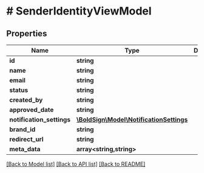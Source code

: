 # # SenderIdentityViewModel

## Properties

Name | Type | Description | Notes
------------ | ------------- | ------------- | -------------
**id** | **string** |  | [optional]
**name** | **string** |  | [optional]
**email** | **string** |  | [optional]
**status** | **string** |  | [optional]
**created_by** | **string** |  | [optional]
**approved_date** | **string** |  | [optional]
**notification_settings** | [**\BoldSign\Model\NotificationSettings**](NotificationSettings.md) |  | [optional]
**brand_id** | **string** |  | [optional]
**redirect_url** | **string** |  | [optional]
**meta_data** | **array<string,string>** |  | [optional]

[[Back to Model list]](../../README.md#models) [[Back to API list]](../../README.md#endpoints) [[Back to README]](../../README.md)
